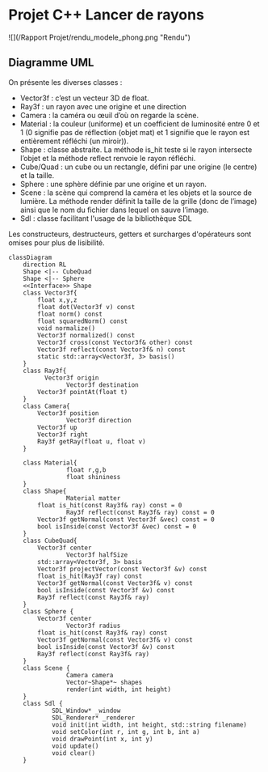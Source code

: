 # Projet C++ Lancer de rayons

![](/Rapport Projet/rendu_modele_phong.png "Rendu")

## Diagramme UML

On présente les diverses classes :

- Vector3f : c’est un vecteur 3D de float.
- Ray3f : un rayon avec une origine et une direction
- Camera : la caméra ou œuil d’où on regarde la scène.
- Material : la couleur (uniforme) et un coefficient de luminosité entre 0 et 1 (0 signifie pas de réflection (objet mat) et 1 signifie que le rayon est entièrement réfléchi (un miroir)).
- Shape : classe abstraite. La méthode is_hit teste si le rayon intersecte l’objet et la méthode reflect renvoie le rayon réfléchi.
- Cube/Quad : un cube ou un rectangle, défini par une origine (le centre) et la taille.
- Sphere : une sphère définie par une origine et un rayon.
- Scene : la scène qui comprend la caméra et les objets et la source de lumière. La méthode render définit la taille de la grille (donc de l’image) ainsi que le nom du fichier dans lequel on sauve l’image.
- Sdl : classe facilitant l'usage de la bibliothèque SDL

Les constructeurs, destructeurs, getters et surcharges d'opérateurs sont omises pour plus de lisibilité.

```mermaid
classDiagram
	direction RL
    Shape <|-- CubeQuad
    Shape <|-- Sphere
    <<Interface>> Shape
    class Vector3f{
        float x,y,z
        float dot(Vector3f v) const
        float norm() const
        float squaredNorm() const
        void normalize()
        Vector3f normalized() const
        Vector3f cross(const Vector3f& other) const
        Vector3f reflect(const Vector3f& n) const
        static std::array<Vector3f, 3> basis()
    }
    class Ray3f{
	      Vector3f origin
				Vector3f destination
        Vector3f pointAt(float t)
    }
    class Camera{
        Vector3f position
				Vector3f direction
        Vector3f up
        Vector3f right
        Ray3f getRay(float u, float v)
    }

    class Material{
				float r,g,b
				float shininess
    }
    class Shape{
				Material matter
        float is_hit(const Ray3f& ray) const = 0
				Ray3f reflect(const Ray3f& ray) const = 0
        Vector3f getNormal(const Vector3f &vec) const = 0
        bool isInside(const Vector3f &vec) const = 0
    }
    class CubeQuad{
        Vector3f center
				Vector3f halfSize
        std::array<Vector3f, 3> basis
        Vector3f projectVector(const Vector3f &v) const
        float is_hit(Ray3f ray) const
        Vector3f getNormal(const Vector3f& v) const
        bool isInside(const Vector3f &v) const
        Ray3f reflect(const Ray3f& ray) 
    }
    class Sphere {
        Vector3f center
				Vector3f radius
        float is_hit(const Ray3f& ray) const
        Vector3f getNormal(const Vector3f& v) const
        bool isInside(const Vector3f &v) const
        Ray3f reflect(const Ray3f& ray)
    }
    class Scene {
				Camera camera
				Vector~Shape*~ shapes
				render(int width, int height)
    }
    class Sdl {
            SDL_Window* _window
            SDL_Renderer* _renderer
            void init(int width, int height, std::string filename)
            void setColor(int r, int g, int b, int a)
            void drawPoint(int x, int y)
            void update()
            void clear()
    }
```
